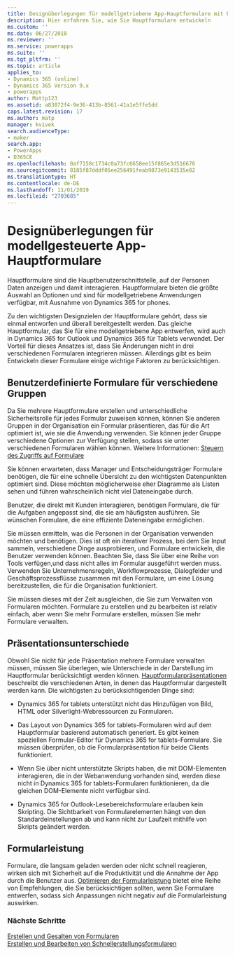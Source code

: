 ```yaml
---
title: Designüberlegungen für modellgetriebene App-Hauptformulare mit PowerApps | MicrosoftDocs
description: Hier erfahren Sie, wie Sie Hauptformulare entwickeln
ms.custom: ''
ms.date: 06/27/2018
ms.reviewer: ''
ms.service: powerapps
ms.suite: ''
ms.tgt_pltfrm: ''
ms.topic: article
applies_to:
- Dynamics 365 (online)
- Dynamics 365 Version 9.x
- powerapps
author: Mattp123
ms.assetid: a83872f4-9e36-413b-8561-41a1e5ffe5dd
caps.latest.revision: 17
ms.author: matp
manager: kvivek
search.audienceType:
- maker
search.app:
- PowerApps
- D365CE
ms.openlocfilehash: 0af7158c1734c0a73fc6658ee15f865e3d516676
ms.sourcegitcommit: 8185f87dddf05ee256491feab9873e9143535e02
ms.translationtype: HT
ms.contentlocale: de-DE
ms.lasthandoff: 11/01/2019
ms.locfileid: "2703685"
---
```

# <a name="design-considerations-for-model-driven-app-main-forms"></a>Designüberlegungen für modellgesteuerte App-Hauptformulare

Hauptformulare sind die Hauptbenutzerschnittstelle, auf der Personen Daten anzeigen und damit interagieren. Hauptformulare bieten die größte Auswahl an Optionen und sind für modellgetriebene Anwendungen verfügbar, mit Ausnahme von Dynamics 365 for phones.  
  
 Zu den wichtigsten Designzielen der Hauptformulare gehört, dass sie einmal entworfen und überall bereitgestellt werden. Das gleiche Hauptformular, das Sie für eine modellgetriebene App entwerfen, wird auch in Dynamics 365 for Outlook und Dynamics 365 für Tablets verwendet. Der Vorteil für dieses Ansatzes ist, dass Sie Änderungen nicht in drei verschiedenen Formularen integrieren müssen. Allerdings gibt es beim Entwickeln dieser Formulare einige wichtige Faktoren zu berücksichtigen.  
  
<a name="BKMK_CustomFormsForGroups"></a>   

## <a name="custom-forms-for-different-groups"></a>Benutzerdefinierte Formulare für verschiedene Gruppen  
 Da Sie mehrere Hauptformulare erstellen und unterschiedliche Sicherheitsrolle für jedes Formular zuweisen können, können Sie anderen Gruppen in der Organisation ein Formular präsentieren, das für die Art optimiert ist, wie sie die Anwendung verwenden. Sie können jeder Gruppe verschiedene Optionen zur Verfügung stellen, sodass sie unter verschiedenen Formularen wählen können. Weitere Informationen: [Steuern des Zugriffs auf Formulare](control-access-forms.md)  
  
 Sie können erwarteten, dass Manager und Entscheidungsträger Formulare benötigen, die für eine schnelle Übersicht zu den wichtigsten Datenpunkten optimiert sind. Diese möchten möglicherweise eher Diagramme als Listen sehen und führen wahrscheinlich nicht viel Dateneingabe durch.  
  
 Benutzer, die direkt mit Kunden interagieren, benötigen Formulare, die für die Aufgaben angepasst sind, die sie am häufigsten ausführen. Sie wünschen Formulare, die eine effiziente Dateneingabe ermöglichen.  
  
 Sie müssen ermitteln, was die Personen in der Organisation verwenden möchten und benötigen. Dies ist oft ein iterativer Prozess, bei dem Sie Input sammeln, verschiedene Dinge ausprobieren, und Formulare entwickeln, die Benutzer verwenden können. Beachten Sie, dass Sie über eine Reihe von Tools verfügen,und dass nicht alles im Formular ausgeführt werden muss. Verwenden Sie Unternehmensregeln, Workflowprozesse, Dialogfelder und Geschäftsprozessflüsse zusammen mit den Formulare, um eine Lösung bereitzustellen, die für die Organisation funktioniert.  
  
 Sie müssen dieses mit der Zeit ausgleichen, die Sie zum Verwalten von Formularen möchten. Formulare zu erstellen und zu bearbeiten ist relativ einfach, aber wenn Sie mehr Formulare erstellen, müssen Sie mehr Formulare verwalten.  
  
<a name="BKMK_PresentationDifferences"></a>   
## <a name="presentation-differences"></a>Präsentationsunterschiede  
 Obwohl Sie nicht für jede Präsentation mehrere Formulare verwalten müssen, müssen Sie überlegen, wie Unterschiede in der Darstellung im Hauptformular berücksichtigt werden können. [Hauptformularpräsentationen](main-form-presentations.md) beschreibt die verschiedenen Arten, in denen das Hauptformular dargestellt werden kann. Die wichtigsten zu berücksichtigenden Dinge sind:  
  
- Dynamics 365 for tablets unterstützt nicht das Hinzufügen von Bild, HTML oder Silverlight-Webressourcen zu Formularen.  
  
-   Das Layout von Dynamics 365 for tablets-Formularen wird auf dem Hauptformular basierend automatisch generiert. Es gibt keinen speziellen Formular-Editor für Dynamics 365 for tablets-Formulare. Sie müssen überprüfen, ob die Formularpräsentation für beide Clients funktioniert.  
  
-   Wenn Sie über nicht unterstützte Skripts haben, die mit DOM-Elementen interagieren, die in der Webanwendung vorhanden sind, werden diese nicht in Dynamics 365 for tablets-Formularen funktionieren, da die gleichen DOM-Elemente nicht verfügbar sind.  
  
- Dynamics 365 for Outlook-Lesebereichsformulare erlauben kein Skripting. Die Sichtbarkeit von Formularelementen hängt von den Standardeinstellungen ab und kann nicht zur Laufzeit mithilfe von Skripts geändert werden.  
  
<a name="BKMK_FormPerformance"></a>   
## <a name="form-performance"></a>Formularleistung  
 Formulare, die langsam geladen werden oder nicht schnell reagieren, wirken sich mit Sicherheit auf die Produktivität und die Annahme der App durch die Benutzer aus. [Optimieren der Formularleistung](optimize-form-performance.md) bietet eine Reihe von Empfehlungen, die Sie berücksichtigen sollten, wenn Sie Formulare entwerfen, sodass sich Anpassungen nicht negativ auf die Formularleistung auswirken.  
  
### <a name="next-steps"></a>Nächste Schritte 
 [Erstellen und Gesalten von Formularen](create-design-forms.md)    
 [Erstellen und Bearbeiten von Schnellerstellungsformularen](create-edit-quick-create-forms.md)   

 
